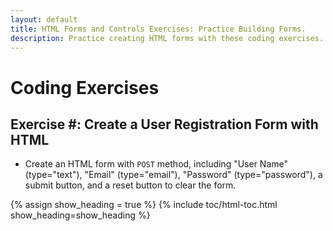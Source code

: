 ```yaml
---
layout: default
title: HTML Forms and Controls Exercises: Practice Building Forms.
description: Practice creating HTML forms with these coding exercises. Learn to build user registration forms, handle input types, and use form attributes like POST, email, and password..
---
```


# Coding Exercises

## Exercise #: Create a User Registration Form with HTML
- Create an HTML form with `POST` method, including "User Name" (type="text"), "Email" (type="email"), "Password" (type="password"), a submit button, and a reset button to clear the form.

{% assign show_heading = true %}
{% include toc/html-toc.html show_heading=show_heading %}